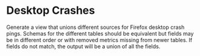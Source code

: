 # Desktop Crashes

Generate a view that unions different sources for Firefox desktop crash pings.
Schemas for the different tables should be equivalent but fields may be in different order or 
with removed metrics missing from newer tables.
If fields do not match, the output will be a union of all the fields.
